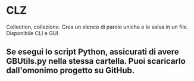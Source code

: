 # CLZ
Collection, collezione. Crea un elenco di parole uniche e le salva in un file. Disponibile CLI e GUI

## Se esegui lo script Python, assicurati di avere GBUtils.py nella stessa cartella. Puoi scaricarlo dall'omonimo progetto su GitHub.